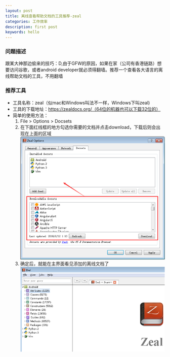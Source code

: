 ```yaml
---
layout: post
title: 离线查看帮助文档的工具推荐-zeal
categories: 工作效率
description: first post
keywords: hello
---
```


### 问题描述
跟某大神那边偷来的技巧：D,由于GFW的原因，如果在家（公司有香港链路）想要访问谷歌，或者android developer就必须得翻墙。推荐一个查看各大语言的离线帮助文档的工具，不用翻墙

### 推荐工具
- 工具名称：zeal（似mac和Windows叫法不一样，Windows下叫zeal)
- 工具的下载地址：https://zealdocs.org/（64位的机器也可以下载32位的）
- 简单的使用方法：
    1. File > Options > Docsets   
    2. 在下面红线框的地方勾选你需要的文档并点击download，下载后则会出现在上面的区域
![2016-1-11-3](/images/2016-1-11-3.png)
    3. 确定后，就能在主界面看见添加的离线文档了
![2016-1-11-4](/images/2016-1-11-4.png)
